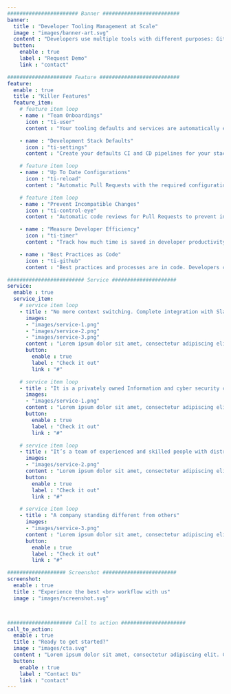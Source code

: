 ```yaml
---
####################### Banner #########################
banner:
  title : "Developer Tooling Management at Scale"
  image : "images/banner-art.svg"
  content : "Developers use multiple tools with different purposes: GitHub, JIRA, Slack, Spring Boot, Kubernetes, Travis, Spinnaker, AWS Cloud Formation, Google Cloud, Ansible, Docker Compose, Open Shift, etc.. It is very hard to implement best practices and measure their impact in large organizations. Counterflow is a service to define processes and measure its impact across all your development teams"
  button:
    enable : true
    label : "Request Demo"
    link : "contact"

##################### Feature ##########################
feature:
  enable : true
  title : "Killer Features"
  feature_item:
    # feature item loop
    - name : "Team Onboardings"
      icon : "ti-user"
      content : "Your tooling defaults and services are automatically enabled for new contributors and teams. Connect Slack, GitHub, JIRA for new teams or contributors without effort"

    - name : "Development Stack Defaults"
      icon : "ti-settings"
      content : "Create your defaults CI and CD pipelines for your stack and automatically enable them for new repositories"

    # feature item loop
    - name : "Up To Date Configurations"
      icon : "ti-reload"
      content : "Automatic Pull Requests with the required configuration file changes to all your repositories whenever your best practices change"

    # feature item loop
    - name : "Prevent Incompatible Changes"
      icon : "ti-control-eye"
      content : "Automatic code reviews for Pull Requests to prevent incompatible changes with the applied configuration templates"

    - name : "Measure Developer Efficiency"
      icon : "ti-timer"
      content : "Track how much time is saved in developer productivity for tooling changes"

    - name : "Best Practices as Code"
      icon : "ti-github"
      content : "Best practices and processes are in code. Developers can participate and suggest changes through Pull Request"

######################### Service #####################
service:
  enable : true
  service_item:
    # service item loop
    - title : "No more context switching. Complete integration with Slack and GitHub."
      images:
      - "images/service-1.png"
      - "images/service-2.png"
      - "images/service-3.png"
      content : "Lorem ipsum dolor sit amet, consectetur adipiscing elit. Consequat tristique eget amet, tempus eu at consecttur. Leo facilisi nunc viverra tellus. Ac laoreet sit vel consquat. consectetur adipiscing elit. Consequat tristique eget amet, tempus eu at consecttur. Leo facilisi nunc viverra tellus. Ac laoreet sit vel consquat."
      button:
        enable : true
        label : "Check it out"
        link : "#"

    # service item loop
    - title : "It is a privately owned Information and cyber security company"
      images:
      - "images/service-1.png"
      content : "Lorem ipsum dolor sit amet, consectetur adipiscing elit. Consequat tristique eget amet, tempus eu at consecttur. Leo facilisi nunc viverra tellus. Ac laoreet sit vel consquat. consectetur adipiscing elit. Consequat tristique eget amet, tempus eu at consecttur. Leo facilisi nunc viverra tellus. Ac laoreet sit vel consquat."
      button:
        enable : true
        label : "Check it out"
        link : "#"

    # service item loop
    - title : "It’s a team of experienced and skilled people with distributions"
      images:
      - "images/service-2.png"
      content : "Lorem ipsum dolor sit amet, consectetur adipiscing elit. Consequat tristique eget amet, tempus eu at consecttur. Leo facilisi nunc viverra tellus. Ac laoreet sit vel consquat. consectetur adipiscing elit. Consequat tristique eget amet, tempus eu at consecttur. Leo facilisi nunc viverra tellus. Ac laoreet sit vel consquat."
      button:
        enable : true
        label : "Check it out"
        link : "#"

    # service item loop
    - title : "A company standing different from others"
      images:
      - "images/service-3.png"
      content : "Lorem ipsum dolor sit amet, consectetur adipiscing elit. Consequat tristique eget amet, tempus eu at consecttur. Leo facilisi nunc viverra tellus. Ac laoreet sit vel consquat. consectetur adipiscing elit. Consequat tristique eget amet, tempus eu at consecttur. Leo facilisi nunc viverra tellus. Ac laoreet sit vel consquat."
      button:
        enable : true
        label : "Check it out"
        link : "#"

################### Screenshot ########################
screenshot:
  enable : true
  title : "Experience the best <br> workflow with us"
  image : "images/screenshot.svg"



##################### Call to action #####################
call_to_action:
  enable : true
  title : "Ready to get started?"
  image : "images/cta.svg"
  content : "Lorem ipsum dolor sit amet, consectetur adipiscing elit. Consequat tristique eget amet, tempus eu at consecttur."
  button:
    enable : true
    label : "Contact Us"
    link : "contact"
---
```

